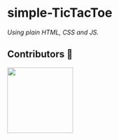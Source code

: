# simple-TicTacToe

_Using plain HTML, CSS and JS._

## Contributors 🤝
<a href="https://github.com/subhamdas461/simple-TicTacToe/graphs/contributors">
  <img src="https://contrib.rocks/image?repo=subhamdas461/simple-TicTacToe" width=150/>
</a>
